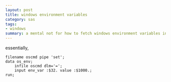 ```yaml
---
layout: post
title: windows environment variables
category: sas
tags:
- windows
summary: a mental not for how to fetch windows environment variables in sas.
---
```


essentially,

    filename oscmd pipe 'set';
    data os_env;
        infile oscmd dlm='=';
        input env_var :$32. value :$1000.;
    run;

